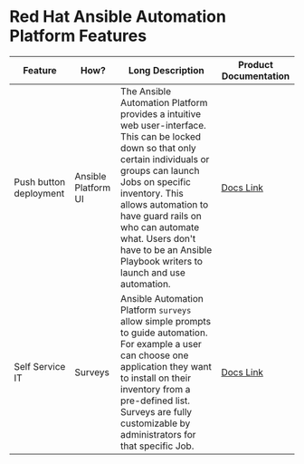 # Red Hat Ansible Automation Platform Features

| Feature | How? | Long Description | Product Documentation |
| ------- | ---- | ---------------- | --------------------- |
|Push button deployment| Ansible Platform UI| The Ansible Automation Platform provides a intuitive web user-interface.  This can be locked down so that only certain individuals or groups can launch Jobs on specific inventory.  This allows automation to have guard rails on who can automate what.  Users don't have to be an Ansible Playbook writers to launch and use automation. | [Docs Link](https://docs.ansible.com/ansible-tower/latest/html/userguide/overview.html#push-button-automation)|
| Self Service IT| Surveys | Ansible Automation Platform `surveys` allow simple prompts to guide automation.  For example a user can choose one application they want to install on their inventory from a pre-defined list.  Surveys are fully customizable by administrators for that specific Job.| [Docs Link](https://docs.ansible.com/ansible-tower/latest/html/userguide/job_templates.html#surveys)|
